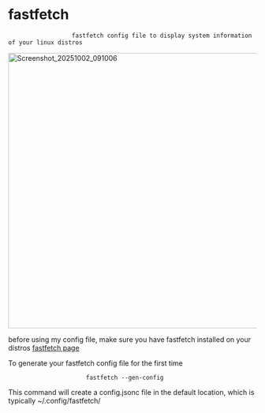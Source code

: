 # fastfetch
                      fastfetch config file to display system information of your linux distros

<img width="989" height="558" alt="Screenshot_20251002_091006" src="https://github.com/user-attachments/assets/0d55a85c-d9bc-46fc-9c4a-5d816545ce6a" />

before using my config file, make sure you have fastfetch installed on your distros
 [fastfetch page](https://github.com/fastfetch-cli/fastfetch) 

To generate your fastfetch config file for the first time 

                          fastfetch --gen-config
                          
This command will create a config.jsonc file in the default location, which is typically ~/.config/fastfetch/
